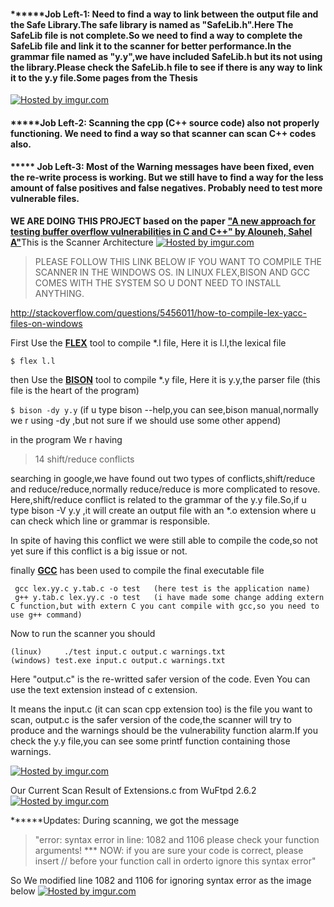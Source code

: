 <h4>******Job Left-1: Need to find a way to link between the output file and the Safe Library.The safe library is named as "SafeLib.h".Here The SafeLib file is not complete.So we need to find a way to complete the SafeLib file and link it to the scanner for better performance.In the grammar file named as "y.y",we have included SafeLib.h but its not using the library.Please check the SafeLib.h file to see if there is any way to link it to the y.y file.Some pages from the Thesis</h4>

<a href="http://imgur.com/rYsQEVO"><img src="http://i.imgur.com/rYsQEVO.png" title="Hosted by imgur.com"/></a>

<h4>*****Job Left-2: Scanning the cpp (C++ source code) also not properly functioning. We need to find a way so that scanner can scan C++ codes also.</h4>

<h4>***** Job Left-3: Most of the Warning messages have been fixed, even the re-write process is working. But we still have to find a way for the less amount of false positives and false negatives. Probably need to test more vulnerable files.</h4>



<b>WE ARE DOING THIS PROJECT based on the paper</b> <a href="http://spectrum.library.concordia.ca/8387/" target="_blank"><strong>"A new approach for testing buffer overflow vulnerabilities in C and C++" by Alouneh, Sahel A"</strong></a>This is the Scanner Architecture <a href="http://imgur.com/2OLZx0W"><img src="http://i.imgur.com/2OLZx0W.png" title="Hosted by imgur.com"/></a>


<blockquote>PLEASE FOLLOW THIS LINK BELOW IF YOU WANT TO COMPILE THE SCANNER IN THE WINDOWS OS. IN LINUX FLEX,BISON AND GCC COMES WITH THE SYSTEM SO U DONT NEED TO INSTALL ANYTHING.</blockquote>

http://stackoverflow.com/questions/5456011/how-to-compile-lex-yacc-files-on-windows


First Use the <a href="http://en.wikipedia.org/wiki/Flex_lexical_analyser" target="_blank"><strong>FLEX</strong></a> tool to compile *.l file, Here it is l.l,the lexical file

<code>$ flex l.l</code>

then Use the <a href="http://en.wikipedia.org/wiki/GNU_Bison" target="_blank"><strong>BISON</strong></a> tool to compile *.y file, Here it is y.y,the parser file (this file is the heart of the program)

<code>$ bison -dy y.y</code>    (if u type bison --help,you can see,bison manual,normally we r using -dy ,but not sure if we should use some other append)


in the program We r having <blockquote>14 shift/reduce conflicts</blockquote>searching in google,we have found out two types of conflicts,shift/reduce and reduce/reduce,normally reduce/reduce is more complicated to resove. Here,shift/reduce conflict is related to the grammar of the y.y file.So,if u type bison -V y.y ,it will create an output file with an *.o extension where u can check which line or grammar is responsible.


In spite of having this conflict we were still able to compile the code,so not yet sure if this conflict is a big issue or not.

finally <a href="http://en.wikipedia.org/wiki/GNU_Compiler_Collection" target="_blank"><strong>GCC</strong></a> has been used to compile the final executable file

     gcc lex.yy.c y.tab.c -o test   (here test is the application name)
     g++ y.tab.c lex.yy.c -o test   (i have made some change adding extern C function,but with extern C you cant compile with gcc,so you need to use g++ command)


Now to run the scanner you should

    (linux)     ./test input.c output.c warnings.txt
    (windows) test.exe input.c output.c warnings.txt

Here "output.c" is the re-writted safer version of the code. Even You can use the text extension instead of c extension. 

It means the input.c (it can scan cpp extension too) is the file you want to scan, output.c is the safer version of the code,the scanner will try to produce and the warnings should be the vulnerability function alarm.If you check the y.y file,you can see some printf function containing those warnings.


<a href="http://imgur.com/riy0P1h"><img src="http://i.imgur.com/riy0P1h.png" title="Hosted by imgur.com"/></a>

Our Current Scan Result of Extensions.c from WuFtpd 2.6.2
<a href="http://imgur.com/fepnXdo"><img src="http://i.imgur.com/fepnXdo.png" title="Hosted by imgur.com"/></a>

******Updates: During scanning, we got the message 

<blockquote>"error: syntax error in line: 1082 and 1106 please check your function arguments!
*** NOW: if you are sure your code is correct, 
please insert // before your function call
in orderto ignore this syntax error"</blockquote>

So We modified line 1082 and 1106 for ignoring syntax error as the image below
<a href="http://imgur.com/Iqrk9Df"><img src="http://i.imgur.com/Iqrk9Df.png" title="Hosted by imgur.com"/></a>
